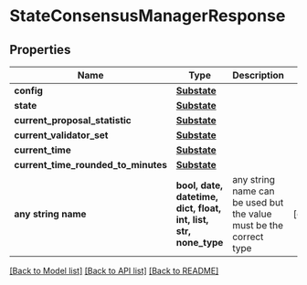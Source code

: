 # StateConsensusManagerResponse


## Properties
Name | Type | Description | Notes
------------ | ------------- | ------------- | -------------
**config** | [**Substate**](Substate.md) |  | 
**state** | [**Substate**](Substate.md) |  | 
**current_proposal_statistic** | [**Substate**](Substate.md) |  | 
**current_validator_set** | [**Substate**](Substate.md) |  | 
**current_time** | [**Substate**](Substate.md) |  | 
**current_time_rounded_to_minutes** | [**Substate**](Substate.md) |  | 
**any string name** | **bool, date, datetime, dict, float, int, list, str, none_type** | any string name can be used but the value must be the correct type | [optional]

[[Back to Model list]](../README.md#documentation-for-models) [[Back to API list]](../README.md#documentation-for-api-endpoints) [[Back to README]](../README.md)


